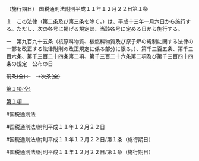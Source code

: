 （施行期日）
国税通則法附則平成１１年１２月２２日第１条

１　この法律（第二条及び第三条を除く。）は、平成十三年一月六日から施行する。ただし、次の各号に掲げる規定は、当該各号に定める日から施行する。

一　第九百九十五条（核原料物質、核燃料物質及び原子炉の規制に関する法律の一部を改正する法律附則の改正規定に係る部分に限る。）、第千三百五条、第千三百六条、第千三百二十四条第二項、第千三百二十六条第二項及び第千三百四十四条の規定　公布の日

~~前条(全)←~~　~~→次条(全)~~

[第１項(全)](国税通則法＿＿＿＿附則平成１１年１２月２２日第１条第１項_.md)  

[第１項 　 ](国税通則法＿＿＿＿附則平成１１年１２月２２日第１条第１項.md)  

#国税通則法

#国税通則法/附則平成１１年１２月２２日

#国税通則法/附則平成１１年１２月２２日/第１条（施行期日）

#国税通則法/附則平成１１年１２月２２日/第１条（施行期日）

